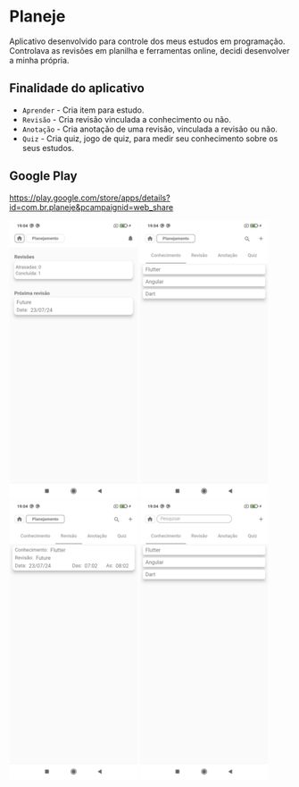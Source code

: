 # Planeje

Aplicativo desenvolvido para controle dos meus estudos em programação.
Controlava as revisões em planilha e ferramentas online, decidi desenvolver a minha própria. 
## Finalidade do aplicativo
- `Aprender` - Cria item para estudo.
- `Revisão` - Cria revisão vinculada a conhecimento ou não.
- `Anotação` - Cria anotação de uma revisão, vinculada a revisão ou não.
- `Quiz` - Cria quiz, jogo de quiz, para medir seu conhecimento sobre os seus estudos.
## Google Play
https://play.google.com/store/apps/details?id=com.br.planeje&pcampaignid=web_share
<p align="left">
  <img src="https://github.com/PereiraSantos/planeje/blob/main/assets/planeje_3.jpg" width="230" />
  <img src="https://github.com/PereiraSantos/planeje/blob/main/assets/planeje_2.jpg" width="230" />
  <img src="https://github.com/PereiraSantos/planeje/blob/main/assets/planeje_4.jpg" width="230" />
  <img src="https://github.com/PereiraSantos/planeje/blob/main/assets/planeje_1.jpg" width="230" />
</p>
